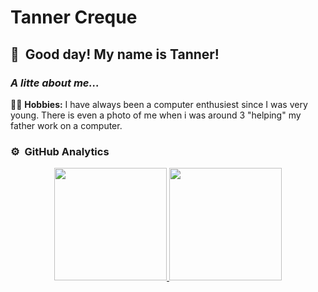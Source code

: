 # Tanner Creque
## 👋 &nbsp;Good day! My name is Tanner!
### *A litte about me...*
:surfing_man: **Hobbies:** I have always been a computer enthusiest since I was very young. There is even a photo of me when i was around 3 "helping" my father work on a computer.
### ⚙️ &nbsp;GitHub Analytics
<p align="center">
<a href="https://github.com/AVS1508">
  <img height="180em" src="https://github-readme-stats-eight-theta.vercel.app/api?username=tannercreque&show_icons=true&theme=algolia&include_all_commits=true&count_private=true"/>
  <img height="180em" src="https://github-readme-stats-eight-theta.vercel.app/api/top-langs/?username=tannercreque&layout=compact&langs_count=8&theme=algolia"/>
</a>
</p>
